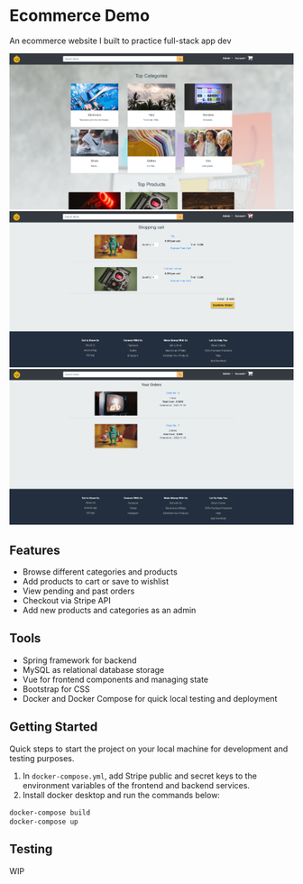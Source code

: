 # Ecommerce Demo
An ecommerce website I built to practice full-stack app dev

![home page](https://github.com/apark9897/ecommerce/blob/main/mockups/ecommerce_homepage.png?raw=true)
![cart](https://github.com/apark9897/ecommerce/blob/main/mockups/ecommerce_cart.png?raw=true)
![order page](https://github.com/apark9897/ecommerce/blob/main/mockups/ecommerce_orderspage.png?raw=true)

## Features
- Browse different categories and products 
- Add products to cart or save to wishlist
- View pending and past orders
- Checkout via Stripe API
- Add new products and categories as an admin

## Tools
- Spring framework for backend
- MySQL as relational database storage
- Vue for frontend components and managing state
- Bootstrap for CSS
- Docker and Docker Compose for quick local testing and deployment

## Getting Started
Quick steps to start the project on your local machine for development and testing purposes.

1. In `docker-compose.yml`, add Stripe public and secret keys to the environment variables of the frontend and backend services.
2. Install docker desktop and run the commands below:
```
docker-compose build
docker-compose up
```

## Testing
WIP